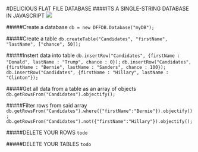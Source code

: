 #DELICIOUS FLAT FILE DATABASE
####ITS A SINGLE-STRING DATABASE IN JAVASCRIPT
![](http://i.imgur.com/9Jiga9H.png)

#####Create a database
`db = new DFFDB.Database("myDB");`

#####Create a table
`db.createTable("Candidates", "firstName", "lastName", ["chance", 50]);`
	
#####Instert data into table
`db.insertRow("Candidates", {firstName : "Donald", lastName : "Trump", chance : 0});`
`db.insertRow("Candidates", {firstName : "Bernie", lastName : "Sanders", chance : 100});`
`db.insertRow("Candidates", {firstName : "Hillary", lastName : "Clinton"});`

#####Get all data from a table as an array of objects
`db.getRowsFrom("Candidates").objectify();`

#####Filter rows from said array
`db.getRowsFrom("Candidates").where({"firstName":"Bernie"}).objectify();`
`db.getRowsFrom("Candidates").not({"firstName":"Hillary"}).objectify();`

#####DELETE YOUR ROWS
`todo`

#####DELETE YOUR TABLES
`todo`

